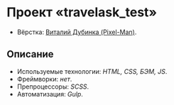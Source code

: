 # Проект «travelask_test»

* Вёрстка: [Виталий Дубинка (Pixel-Man)](https://github.com/Pixel-Man).

## Описание

* Используемые технологии: _HTML, CSS, БЭМ, JS_.
* Фреймворки: _нет_.
* Препроцессоры: _SCSS_.
* Автоматизация: _Gulp_.